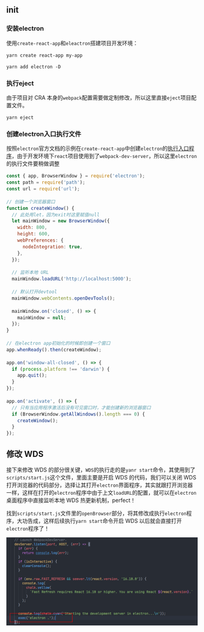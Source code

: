 ## init

### 安装electron

使用`create-react-app`和`eleactron`搭建项目开发环境：

```
yarn create react-app my-app
```

```
yarn add electron -D
```

### 执行eject

由于项目对 CRA 本身的`webpack`配置需要做定制修改，所以这里直接`eject`项目配置文件。

```
yarn eject
```

### 创建electron入口执行文件

按照`electron`官方文档的示例在`create-react-app`中创建`electron`的[执行入口程序](https://www.electronjs.org/docs/tutorial/quick-start#%E5%88%9B%E5%BB%BA%E4%B8%BB%E8%84%9A%E6%9C%AC%E6%96%87%E4%BB%B6)，由于开发环境下`react`项目使用到了`webpack-dev-server`，所以这里`electron`的执行文件要稍做调整

```javascript
const { app, BrowserWindow } = require('electron');
const path = require('path');
const url = require('url');

// 创建一个浏览器窗口
function createWindow() {
  // 此处用let，因为exit时这里赋值null
  let mainWindow = new BrowserWindow({
    width: 800,
    height: 600,
    webPreferences: {
      nodeIntegration: true,
    },
  });

  // 监听本地 URL
  mainWindow.loadURL('http://localhost:5000');

  // 默认打开devtool
  mainWindow.webContents.openDevTools();

  mainWindow.on('closed', () => {
    mainWindow = null;
  });
}

// 在electron app初始化的时候即创建一个窗口
app.whenReady().then(createWindow);

app.on('window-all-closed', () => {
  if (process.platform !== 'darwin') {
    app.quit();
  }
});

app.on('activate', () => {
  // 只有当应用程序激活后没有可见窗口时，才能创建新的浏览器窗口
  if (BrowserWindow.getAllWindows().length === 0) {
    createWindow();
  }
});

```

## 修改 WDS

接下来修改 WDS 的部分很关键，`WDS`的执行走的是`yanr start`命令，其使用到了`scripts/start.js`这个文件，里面主要是开启 WDS 的代码，我们可以关闭 WDS 打开浏览器的代码部分，选择让其打开`electron`界面程序，其实就跟打开浏览器一样，这样在打开的`electron`程序中由于上文`loadURL`的配置，就可以在`electron`桌面程序中直接监听本地 WDS 热更新机制，perfect！

找到`scripts/start.js`文件里的`openBrowser`部分，将其修改成执行`electron`程序，大功告成，这样后续执行`yarn start`命令开启 WDS 以后就会直接打开`electron`程序了！

![image-20210411232834332](../../images/image-20210411232834332.png)

